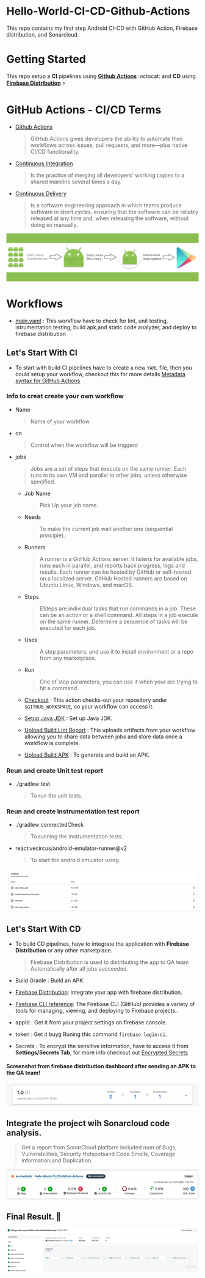 # Hello-World-CI-CD-Github-Actions
This repo contains my first step Android CI-CD with GitHub Action, Firebase distribution, and Sonarcloud.

# Getting Started 

This repo setup a **CI** pipelines using [**Github Actions**](https://github.com/features/actions) :octocat: and **CD** using [**Firebase Distribution**](https://firebase.google.com/docs/app-distribution) ⚡

# GitHub Actions - CI/CD Terms

  * [Github Actions](https://resources.github.com/downloads/What-is-GitHub.Actions_.Benefits-and-examples.pdf)

    > GitHub Actions gives developers the ability to automate their workflows across issues, pull requests, and more—plus native CI/CD functionality.

  * [Continuous Integration](https://en.wikipedia.org/wiki/Continuous_integration)

    > Is the practice of merging all developers' working copies to a shared mainline several times a day.

 * [Continuous Delivery](https://en.wikipedia.org/wiki/Continuous_delivery)

    > Is a software engineering approach in which teams produce software in short cycles, 
    > ensuring that the software can be reliably released at any time and, when releasing the software, without doing so manually.


 ![CI/CD](https://github.com/karimelbahi/Hello-World-CI-CD-Github-Actions/blob/main/IMG/Android_CI.webp)


# Workflows 

  * [main.yaml](https://github.com/karimelbahi/Hello-World-CI-CD-Github-Actions/blob/main/.github/workflows/main.yml) : This workflow have to check for lint, unit testing, istrumentation testing, build apk,and static code analyzer, and deploy to firebase distribution

## Let's Start With CI

  * To start with build CI pipelines have to create a new `YAML` file, then you could setup your workflow, checkout this for more details [Metadata syntax for GitHub Actions](https://docs.github.com/en/actions/creating-actions/metadata-syntax-for-github-actions)
 
### Info to creat create your own workflow
   * Name

      > Name of your workflow 

   * on 

     > Control when the workflow will be triggerd

   * jobs
   
     > Jobs are a set of steps that execute on the same runner. Each runs in its own VM and parallel to other jobs, unless otherwise specified.

        * Job Name
   
            > Pick Up your job name.

        * Needs
   
            > To make the current job wait another one (sequential principle).

        * Runners
   
            > A runner is a GitHub Actions server. It listens for available jobs, runs each in parallel, and reports back progress, logs and
             results. Each runner can be hosted by GitHub or self-hosted on a localized server. GitHub Hosted runners are based on Ubuntu Linux,
             Windows, and macOS.

        * Steps
   
            > ESteps are individual tasks that run commands in a job. These can be an action or a shell command. All steps in a job execute on the same runner.
            > Determine a sequence of tasks will be executed for each job.
        
        * Uses
   
            > A step parameters, and use it to install environment or a repo from any marketplace.

        * Run

            > One of step parameters, you can use it when your are trying to hit a command.
         
      * [Checkout](https://github.com/marketplace/actions/checkout) : This action checks-out your repository under `$GITHUB_WORKSPACE`, so your workflow can access it.
      * [Setup Java JDK](https://github.com/marketplace/actions/setup-java-jdk) : Set up Java JDK.
      * [Upload Build Lint Report](https://github.com/marketplace/actions/upload-a-build-artifact) : This uploads artifacts from your workflow allowing you to share data between jobs and store data once a workflow is complete.
      * [Upload Build APK](https://github.com/marketplace/actions/release-apk) : To generate and build an APK.

### Reun and create Unit test report

   * ./gradlew test

      > To run the unit tests.

### Reun and create instrumentation test report

   * ./gradlew connectedCheck

      > To running the instrumentation tests.

   * reactivecircus/android-emulator-runner@v2

      > To start the android emulator using.


![Reports-APk](https://github.com/karimelbahi/Hello-World-CI-CD-Github-Actions/blob/main/IMG/Reports_APK.png)


## Let's Start With CD

   * To build CD pipelines, have to integrate the application with **Firebase Distribution** or any other marketplace.

      > Firebase Distribution is used to distributing the app to QA team Automatically after all jobs succeeded. 

   * Build Gradle : Build an APK.
   * [Firebase Distribution](https://firebase.google.com/docs/app-distribution): integrate your app with firebase distribution.
   * [Firebase CLI reference](https://firebase.google.com/docs/cli): The Firebase CLI (GitHub) provides a variety of tools for managing, viewing, and deploying to Firebase projects..
   * appId : Get it from your project settings on firebase console.
   * token : Get it buyg Runing this command `firebase login:ci`.
   * Secrets : To encrypt the sensitive information, have to access it from **Settings/Secrets Tab**, for more info checkout out [Encrypted Secrets](https://docs.github.com/en/actions/security-guides/encrypted-secrets)

   #### Screenshot from firebase distribution dashboard after sending an APK to the QA team!
   
   ![CD](https://github.com/karimelbahi/Hello-World-CI-CD-Github-Actions/blob/main/IMG/Firebase_distribution_CD.png)


## Integrate the project wih Sonarcloud code analysis. 
  
  > Get a report from SonarCloud platform included num of Bugs, Vulnerabilities, Security Hotspotsand Code Smells, Coverage information,and Duplication.
  
  ![Sonarcloud](https://github.com/karimelbahi/Hello-World-CI-CD-Github-Actions/blob/develop/IMG/Sonarcloud.png)

## Final Result. :rocket:	

  ![Final -Result](https://github.com/karimelbahi/Hello-World-CI-CD-Github-Actions/blob/main/IMG/Final_Result.png)
